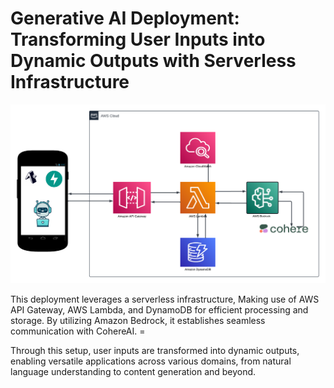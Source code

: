 <!-- @format -->

# Generative AI Deployment: Transforming User Inputs into Dynamic Outputs with Serverless Infrastructure

![alt](/images/serverlessgenai.png)

This deployment leverages a serverless infrastructure, Making use of AWS API Gateway, AWS Lambda, and DynamoDB for efficient processing and storage. By utilizing Amazon Bedrock, it establishes seamless communication with CohereAI. =

Through this setup, user inputs are transformed into dynamic outputs, enabling versatile applications across various domains, from natural language understanding to content generation and beyond.
